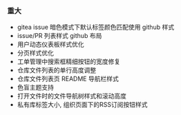 ### 重大

- gitea issue 暗色模式下默认标签颜色匹配使用 github 样式
- issue/PR 列表样式 github 布局
- 用户动态仪表板样式优化
- 分页样式优化
- 工单管理中搜索框精细按钮的宽度修复
- 仓库文件列表的单行高度调整
- 仓库文件列表页 README 导航栏样式
- 色盲主题支持
- 打开文件时的文件导航树样式和滚动高度
- 私有库标签大小, 组织页面下的RSS订阅按钮样式